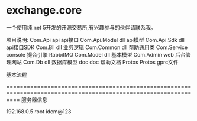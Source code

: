 # exchange.core
一个使用纯.net 5开发的开源交易所,有兴趣参与的伙伴请联系我。

项目说明:
Com.Api                 api         api接口
Com.Api.Model           dll         api模型
Com.Api.Sdk             dll         api接口SDK
Com.Bll                 dll         业务逻辑
Com.Common              dll         帮助通用类
Com.Service             console     撮合引擎    RabbitMQ
Com.Model               dll         基本模型
Com.Admin               web         后台管理网站
Com.Db                  dll         数据库模型
doc                     doc         帮助文档
Protos                  Protos      gprc文件




基本流程




================================================================================================================
服务器信息

192.168.0.5
root
idcm@123

